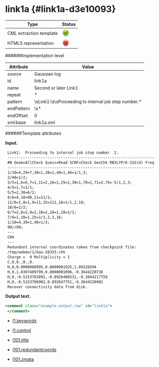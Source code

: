 # link1a {#link1a-d3e10093}


| Type                                                                                                                                                                                                  | Status                                                                                                                                                                                                |
|----|----|
| CML extraction template                                                                                                                                                                               | ![](/imgs/Total.png)                                                                                                                                                                                  |
| HTML5 representation                                                                                                                                                                                  | ![](/imgs/None.png)                                                                                                                                                                                   |

######Implementation level

| Attribute                                                                                                                                                                                             | Value                                                                                                                                                                                                 |
|----|----|
| *source*                                                                                                                                                                                              | Gaussian log                                                                                                                                                                                          |
| id                                                                                                                                                                                                    | link1a                                                                                                                                                                                                |
| name                                                                                                                                                                                                  | Second or later Link1                                                                                                                                                                                 |
| repeat                                                                                                                                                                                                | \*                                                                                                                                                                                                    |
| pattern                                                                                                                                                                                               | \\sLink1:\\s\\sProceeding to internal job step number.\*                                                                                                                                              |
| endPattern                                                                                                                                                                                            | \\s\*                                                                                                                                                                                                 |
| endOffset                                                                                                                                                                                             | 0                                                                                                                                                                                                     |
| xml:base                                                                                                                                                                                              | link1a.xml                                                                                                                                                                                            |

######Template attributes

**Input.**

     Link1:  Proceeding to internal job step number  2.
     ------------------------------------------------------------------
     #N Geom=AllCheck Guess=Read SCRF=Check GenChk RB3LYP/6-31G(d) Freq
     ------------------------------------------------------------------
     1/10=4,29=7,30=1,38=1,40=1,46=1/1,3;
     2/40=1/2;
     3/5=1,6=6,7=1,11=2,16=1,25=1,30=1,70=2,71=2,74=-5/1,2,3;
     4/5=1,7=1/1;
     5/5=2,38=6/2;
     8/6=4,10=90,11=11/1;
     11/6=1,8=1,9=11,15=111,16=1/1,2,10;
     10/6=1/2;
     6/7=2,8=2,9=2,10=2,18=1,28=1/1;
     7/8=1,10=1,25=1/1,2,3,16;
     1/10=4,30=1,46=1/3;
     99//99;
     ---
     CH4
     ---
     Redundant internal coordinates taken from checkpoint file:
     /tmp/webmo/1/Gau-28333.chk
     Charge =  0 Multiplicity = 1
     C,0,0.,0.,0.
     H,0,0.0000000995,0.0000001925,1.09326594
     H,0,1.0307409799,0.0000001096,-0.3644220738
     H,0,-0.5153703892,-0.8926480531,-0.3644217759
     H,0,-0.5153706902,0.892647751,-0.3644220902
     Recover connectivity data from disk.

      

**Output text.**

```xml
<comment class="example.output.raw" id="link1a">
 </comment>
```

-   [l1.keywords](/out/md/cml/gaussian_log/l1.keywords-d3e10103.md)

<!-- -->

-   [l1.control](/out/md/cml/gaussian_log/l1.control-d3e10150.md)

<!-- -->

-   [l101.title](/out/md/cml/gaussian_log/l101.title-d3e10225.md)

<!-- -->

-   [l101.redundantcoords](/out/md/cml/gaussian_log/l101.redundantcoords-d3e10256.md)

<!-- -->

-   [l101.zmata](/out/md/cml/gaussian_log/l101.zmata-d3e10282.md)


